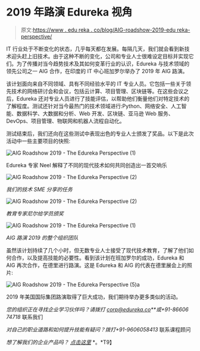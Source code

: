 # 2019 年路演 Edureka 视角

> 原文:[https://www . edu reka . co/blog/AIG-roadshow-2019-edu reka-perspective/](https://www.edureka.co/blog/aig-roadshow-2019-edureka-perspective/)

IT 行业处于不断变化的状态，几乎每天都在发展。每隔几天，我们就会看到新技术迎头赶上旧技术。由于这种不断的变化，公司和专业人士很难设定目标并实现它们。为了传播对当今趋势技术及其如何变革行业的认识，Edureka 与技术领域的领先公司之一 AIG 合作，在印度的 IT 中心班加罗尔举办了 2019 年 AIG 路演。

该计划面向来自不同领域、具有不同经验水平的 IT 专业人员。它包括一些关于领先技术的网络研讨会和会议，包括云计算、项目管理、区块链等。在这些会议之后，Edureka 还对专业人员进行了技能评估，以帮助他们衡量他们对特定技术的了解程度。测试还针对当今最热门的技术领域进行:Python、网络安全、人工智能、数据科学、大数据和分析、Web 开发、区块链、亚马逊 Web 服务、DevOps、项目管理、物联网和机器人流程自动化。

测试结束后，我们还向在这些测试中表现出色的专业人士颁发了奖品。以下是此次活动中一些主要项目的快照:

![AIG Roadshow 2019 - The Edureka Perspective (1)](../Images/b622e6a3a6c3392185d637e3dca161eb.png)

Edureka 专家 Neel 解释了不同的现代技术如何共同创造出一首交响乐

![AIG Roadshow 2019 - The Edureka Perspective (2)](../Images/640579572cf76c7cade0f3477b25ad4e.png)

*我们的技术 SME 分享的任务*

![AIG Roadshow 2019 - The Edureka Perspective (2)](../Images/973699c2b366114015d4b13fa4222ec1.png)

*教育专家尼尔给学员颁奖*

![AIG Roadshow 2019 - The Edureka Perspective (1)](../Images/fbf9cf7752f3dce69faddd36e691695f.png)

*AIG 路演 2019 的整个组织团队*

虽然该计划持续了几个小时，但无数专业人士接受了现代技术教育，了解了他们如何合作，以及提高技能的必要性。看到该计划在班加罗尔的成功，Edureka 和 AIG 再次合作，在德里进行路演。这是 Edureka 和 AIG 的代表在德里展会上的照片:

![AIG Roadshow 2019 - The Edureka Perspective (5)a](../Images/8f3692c9d264a61c513aaf26fc06a8f1.png)

2019 年美国国际集团路演取得了巨大成功，我们期待举办更多类似的活动。

*您的组织正在寻找企业学习伙伴吗？请拨打 corp@edureka.co**或+91-86606 74718* 联系我们

*对自己的职业道路和如何提升技能有疑问？拨打+91-9606058413* 联系课程顾问

*想了解我们的企业产品吗？* [*点击这里*](https://www.edureka.co/corporate-training) *。*T9】